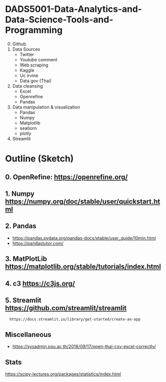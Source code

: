 # DADS5001-Data-Analytics-and-Data-Science-Tools-and-Programming

0. Github
1. Data Sources
   - Twitter
   - Youtube comment
   - Web scraping
   - Kaggle
   - Uc irvine
   - Data gov (Thai)
2. Data cleansing
   - Excel
   - Openrefine
   - Pandas
3. Data manipulation & visualization
   - Pandas
   - Numpy
   - Matplotlib
   - seaborn
   - plotly
4. Streamlit

# Outline (Sketch)

## 0. OpenRefine: https://openrefine.org/
## 1. Numpy https://numpy.org/doc/stable/user/quickstart.html
## 2. Pandas 
- https://pandas.pydata.org/pandas-docs/stable/user_guide/10min.html
- https://pandastutor.com/
## 3. MatPlotLib https://matplotlib.org/stable/tutorials/index.html
## 4. c3 https://c3js.org/
## 5. Streamlit https://github.com/streamlit/streamlit
      https://docs.streamlit.io/library/get-started/create-an-app

## Miscellaneous
- https://sysadmin.psu.ac.th/2018/09/17/open-thai-csv-excel-correctly/

## Stats
https://scipy-lectures.org/packages/statistics/index.html
